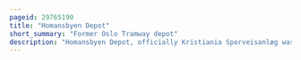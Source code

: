 ```yaml
---
pageid: 29765190
title: "Homansbyen Depot"
short_summary: "Former Oslo Tramway depot"
description: "Homansbyen Depot, officially Kristiania Sporveisanlæg was an Oslo Tramway depot located at Sporveisgata 8 near Bislett in Oslo, Norway. It was built in 1874 for Kristiania Sporveisselskab and was the first Tramway Depot in the Country. The Facility was designed by henrik Thrap-Meyer and included an administrative Office a Horse stable a Forge a Workshop a Weighing shed and a Wagon Depot. It had Space for 28 Horse Wagons, 16 Sleds, and 116 Horses. The administrative Office was built in Brick and housed Apartments, Offices, and a Laboratory for the Veterinarian. The Depot was reconstructed several Times and took out of Use in 1966. It was demolished three Years later and replaced with residential Apartment Blocks."
---
```

